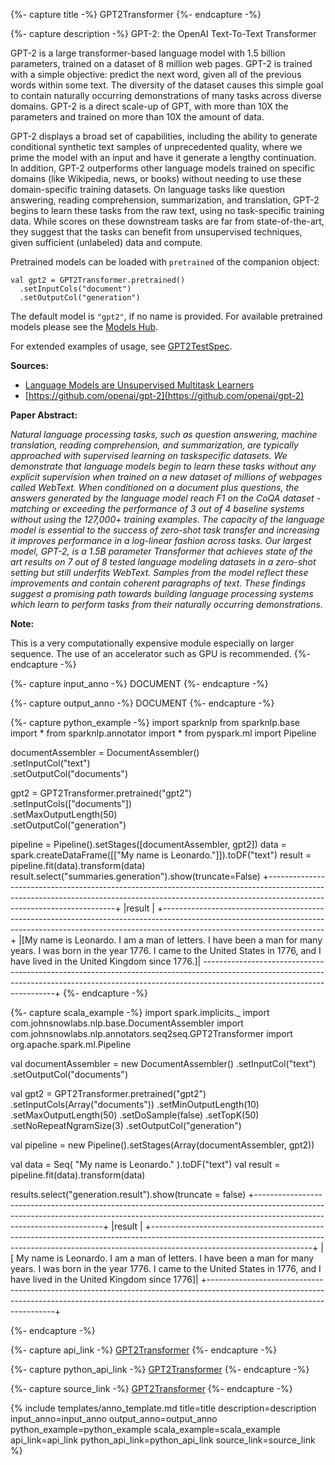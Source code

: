 {%- capture title -%}
GPT2Transformer
{%- endcapture -%}

{%- capture description -%}
GPT-2: the OpenAI Text-To-Text Transformer

GPT-2 is a large transformer-based language model with 1.5 billion parameters, trained on a dataset of 8 million
web pages. GPT-2 is trained with a simple objective: predict the next word, given all of the previous words within
some text. The diversity of the dataset causes this simple goal to contain naturally occurring demonstrations of
many tasks across diverse domains. GPT-2 is a direct scale-up of GPT, with more than 10X the parameters and trained
on more than 10X the amount of data.

GPT-2 displays a broad set of capabilities, including the ability to generate conditional synthetic text samples of
unprecedented quality, where we prime the model with an input and have it generate a lengthy continuation. In
addition, GPT-2 outperforms other language models trained on specific domains (like Wikipedia, news, or books)
without needing to use these domain-specific training datasets. On language tasks like question answering, reading
comprehension, summarization, and translation, GPT-2 begins to learn these tasks from the raw text, using no
task-specific training data. While scores on these downstream tasks are far from state-of-the-art, they suggest
that the tasks can benefit from unsupervised techniques, given sufficient (unlabeled) data and compute.

Pretrained models can be loaded with `pretrained` of the companion object:
```
val gpt2 = GPT2Transformer.pretrained()
  .setInputCols("document")
  .setOutputCol("generation")
```
The default model is `"gpt2"`, if no name is provided.
For available pretrained models please see the [Models Hub](https://sparknlp.org/models?q=gpt2).

For extended examples of usage, see [GPT2TestSpec](https://github.com/JohnSnowLabs/spark-nlp/blob/master/src/test/scala/com/johnsnowlabs/nlp/annotators/seq2seq/GPT2TestSpec.scala).

**Sources:**
 - [Language Models are Unsupervised Multitask Learners](https://d4mucfpksywv.cloudfront.net/better-language-models/language_models_are_unsupervised_multitask_learners.pdf)
 - [https://github.com/openai/gpt-2](https://github.com/openai/gpt-2)

**Paper Abstract:**

*Natural language processing tasks, such as question answering, machine translation, reading comprehension, and
summarization, are typically approached with supervised learning on taskspecific datasets. We demonstrate that
language models begin to learn these tasks without any explicit supervision when trained on a new dataset
of millions of webpages called WebText. When conditioned on a document plus questions, the answers generated by
the language model reach F1 on the CoQA dataset - matching or exceeding the performance of 3 out of 4 baseline
systems without using the 127,000+ training examples. The capacity of the language model is essential to the
success of zero-shot task transfer and increasing it improves performance in a log-linear fashion across tasks.
Our largest model, GPT-2, is a 1.5B parameter Transformer that achieves state of the art results on 7 out of 8
tested language modeling datasets in a zero-shot setting but still underfits WebText. Samples from the model
reflect these improvements and contain coherent paragraphs of text. These findings suggest a promising path
towards building language processing systems which learn to perform tasks from their naturally occurring
demonstrations.*

**Note:**

This is a very computationally expensive module especially on larger sequence.
The use of an accelerator such as GPU is recommended.
{%- endcapture -%}

{%- capture input_anno -%}
DOCUMENT
{%- endcapture -%}

{%- capture output_anno -%}
DOCUMENT
{%- endcapture -%}

{%- capture python_example -%}
import sparknlp
from sparknlp.base import *
from sparknlp.annotator import *
from pyspark.ml import Pipeline

documentAssembler = DocumentAssembler() \
    .setInputCol("text") \
    .setOutputCol("documents")

gpt2 = GPT2Transformer.pretrained("gpt2") \
    .setInputCols(["documents"]) \
    .setMaxOutputLength(50) \
    .setOutputCol("generation")

pipeline = Pipeline().setStages([documentAssembler, gpt2])
data = spark.createDataFrame([["My name is Leonardo."]]).toDF("text")
result = pipeline.fit(data).transform(data)
result.select("summaries.generation").show(truncate=False)
+----------------------------------------------------------------------------------------------------------------------------------------------------------------------------------------------------+
|result                                                                                                                                                                                              |
+----------------------------------------------------------------------------------------------------------------------------------------------------------------------------------------------------+
|[My name is Leonardo. I am a man of letters. I have been a man for many years. I was born in the year 1776. I came to the United States in 1776, and I have lived in the United Kingdom since 1776.]|
-----------------------------------------------------------------------------------------------------------------------------------------------------------------------------------------------------+
{%- endcapture -%}

{%- capture scala_example -%}
import spark.implicits._
import com.johnsnowlabs.nlp.base.DocumentAssembler
import com.johnsnowlabs.nlp.annotators.seq2seq.GPT2Transformer
import org.apache.spark.ml.Pipeline

val documentAssembler = new DocumentAssembler()
  .setInputCol("text")
  .setOutputCol("documents")

val gpt2 = GPT2Transformer.pretrained("gpt2")
  .setInputCols(Array("documents"))
  .setMinOutputLength(10)
  .setMaxOutputLength(50)
  .setDoSample(false)
  .setTopK(50)
  .setNoRepeatNgramSize(3)
  .setOutputCol("generation")

val pipeline = new Pipeline().setStages(Array(documentAssembler, gpt2))

val data = Seq(
  "My name is Leonardo."
).toDF("text")
val result = pipeline.fit(data).transform(data)

results.select("generation.result").show(truncate = false)
+----------------------------------------------------------------------------------------------------------------------------------------------------------------------------------------------------+
|result                                                                                                                                                                                              |
+----------------------------------------------------------------------------------------------------------------------------------------------------------------------------------------------------+
|[ My name is Leonardo. I am a man of letters. I have been a man for many years. I was born in the year 1776. I came to the United States in 1776, and I have lived in the United Kingdom since 1776]|
+----------------------------------------------------------------------------------------------------------------------------------------------------------------------------------------------------+

{%- endcapture -%}

{%- capture api_link -%}
[GPT2Transformer](/api/com/johnsnowlabs/nlp/annotators/seq2seq/GPT2Transformer)
{%- endcapture -%}

{%- capture python_api_link -%}
[GPT2Transformer](/api/python/reference/autosummary/sparknlp/annotator/seq2seq/gpt2_transformer/index.html#sparknlp.annotator.seq2seq.gpt2_transformer.GPT2Transformer)
{%- endcapture -%}

{%- capture source_link -%}
[GPT2Transformer](https://github.com/JohnSnowLabs/spark-nlp/tree/master/src/main/scala/com/johnsnowlabs/nlp/annotators/seq2seq/GPT2Transformer.scala)
{%- endcapture -%}

{% include templates/anno_template.md
title=title
description=description
input_anno=input_anno
output_anno=output_anno
python_example=python_example
scala_example=scala_example
api_link=api_link
python_api_link=python_api_link
source_link=source_link
%}